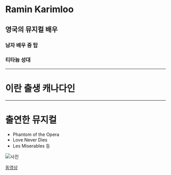 # Ramin Karimloo
## 영국의 뮤지컬 배우
### **남자 배우 중 탑**
### **티타늄 성대**

---
# **이란 출생 캐나다인**
---
# 출연한 뮤지컬
* Phantom of the Opera
* Love Never Dies
* Les Miserables 등

![사진](https://encrypted-tbn0.gstatic.com/images?q=tbn:ANd9GcQC1VfAPn_pJ0CmTjL85OywTYoaKyuXHcMfBq8fVXBVO60w1ZDE)

[동영상](https://www.youtube.com/watch?v=va9jOsCXgc4)
